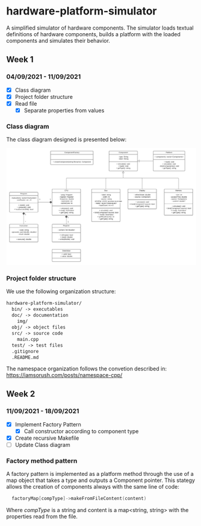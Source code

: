 # hardware-platform-simulator
A simplified simulator of hardware components. The simulator loads textual definitions of hardware components, builds a platform with the loaded components and simulates their behavior.

## Week 1
### 04/09/2021 - 11/09/2021

- [x] Class diagram
- [x] Project folder structure
- [x] Read file
  - [x] Separate properties from values
  
### **Class diagram**
The class diagram designed is presented below:

![Getting Started](./doc/img/classDiagram.png)

### **Project folder structure**
We use the following organization structure:

```
hardware-platform-simulator/
  bin/ -> executables
  doc/ -> documentation
    img/
  obj/ -> object files
  src/ -> source code
    main.cpp
  test/ -> test files
  .gitignore
  .README.md
```

The namespace organization follows the convetion described in: https://iamsorush.com/posts/namespace-cpp/

## Week 2
### 11/09/2021 - 18/09/2021

- [x] Implement Factory Pattern
  - [x] Call constructor according to component type
- [x] Create recursive Makefile
- [ ] Update Class diagram

### Factory method pattern  
A factory pattern is implemented as a platform method through the use of a map object that takes a type and outputs a Component pointer. This stategy allows the creation of components always with the same line of code:

```cpp
  factoryMap[compType]->makeFromFileContent(content)
```

Where *compType* is a string and content is a map<string, string> with the properties read from the file.
  

